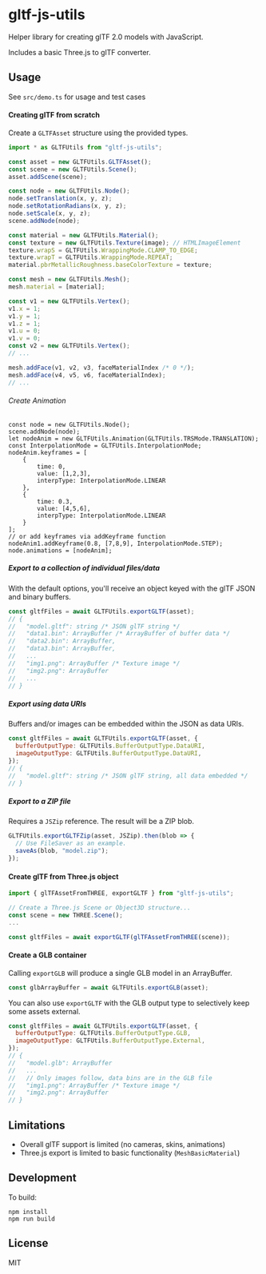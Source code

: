 gltf-js-utils
=============

Helper library for creating glTF 2.0 models with JavaScript.

Includes a basic Three.js to glTF converter.

## Usage
See `src/demo.ts` for usage and test cases

#### Creating glTF from scratch

Create a `GLTFAsset` structure using the provided types.

```javascript
import * as GLTFUtils from "gltf-js-utils";

const asset = new GLTFUtils.GLTFAsset();
const scene = new GLTFUtils.Scene();
asset.addScene(scene);

const node = new GLTFUtils.Node();
node.setTranslation(x, y, z);
node.setRotationRadians(x, y, z);
node.setScale(x, y, z);
scene.addNode(node);

const material = new GLTFUtils.Material();
const texture = new GLTFUtils.Texture(image); // HTMLImageElement
texture.wrapS = GLTFUtils.WrappingMode.CLAMP_TO_EDGE;
texture.wrapT = GLTFUtils.WrappingMode.REPEAT;
material.pbrMetallicRoughness.baseColorTexture = texture;

const mesh = new GLTFUtils.Mesh();
mesh.material = [material];

const v1 = new GLTFUtils.Vertex();
v1.x = 1;
v1.y = 1;
v1.z = 1;
v1.u = 0;
v1.v = 0;
const v2 = new GLTFUtils.Vertex();
// ...

mesh.addFace(v1, v2, v3, faceMaterialIndex /* 0 */);
mesh.addFace(v4, v5, v6, faceMaterialIndex);
// ...
```

###### Create Animation
```
const node = new GLTFUtils.Node();
scene.addNode(node);
let nodeAnim = new GLTFUtils.Animation(GLTFUtils.TRSMode.TRANSLATION);
const InterpolationMode = GLTFUtils.InterpolationMode;
nodeAnim.keyframes = [
    {
        time: 0,
        value: [1,2,3],
        interpType: InterpolationMode.LINEAR
    },
    {
        time: 0.3,
        value: [4,5,6],
        interpType: InterpolationMode.LINEAR
    }
];
// or add keyframes via addKeyframe function
nodeAnim1.addKeyframe(0.8, [7,8,9], InterpolationMode.STEP);
node.animations = [nodeAnim];
```

##### Export to a collection of individual files/data

With the default options, you'll receive an object keyed with the glTF JSON and binary buffers.

```javascript
const gltfFiles = await GLTFUtils.exportGLTF(asset);
// {
//   "model.gltf": string /* JSON glTF string */
//   "data1.bin": ArrayBuffer /* ArrayBuffer of buffer data */
//   "data2.bin": ArrayBuffer,
//   "data3.bin": ArrayBuffer,
//   ...
//   "img1.png": ArrayBuffer /* Texture image */
//   "img2.png": ArrayBuffer
//   ...
// }
```

##### Export using data URIs

Buffers and/or images can be embedded within the JSON as data URIs.

```javascript
const gltfFiles = await GLTFUtils.exportGLTF(asset, {
  bufferOutputType: GLTFUtils.BufferOutputType.DataURI,
  imageOutputType: GLTFUtils.BufferOutputType.DataURI,
});
// {
//   "model.gltf": string /* JSON glTF string, all data embedded */
// }
```

##### Export to a ZIP file

Requires a `JSZip` reference. The result will be a ZIP blob.

```javascript
GLTFUtils.exportGLTFZip(asset, JSZip).then(blob => {
  // Use FileSaver as an example.
  saveAs(blob, "model.zip");
});
```

#### Create glTF from Three.js object

```javascript
import { glTFAssetFromTHREE, exportGLTF } from "gltf-js-utils";

// Create a Three.js Scene or Object3D structure...
const scene = new THREE.Scene();
...

const gltfFiles = await exportGLTF(glTFAssetFromTHREE(scene));
```

#### Create a GLB container

Calling `exportGLB` will produce a single GLB model in an ArrayBuffer.

```javascript
const glbArrayBuffer = await GLTFUtils.exportGLB(asset);
```

You can also use `exportGLTF` with the GLB output type to selectively keep some assets external.

```javascript
const gltfFiles = await GLTFUtils.exportGLTF(asset, {
  bufferOutputType: GLTFUtils.BufferOutputType.GLB,
  imageOutputType: GLTFUtils.BufferOutputType.External,
});
// {
//   "model.glb": ArrayBuffer
//   ...
//   // Only images follow, data bins are in the GLB file
//   "img1.png": ArrayBuffer /* Texture image */
//   "img2.png": ArrayBuffer
// }
```

## Limitations

* Overall glTF support is limited (no cameras, skins, animations)
* Three.js export is limited to basic functionality (`MeshBasicMaterial`)

## Development

To build:

    npm install
    npm run build

## License

MIT
